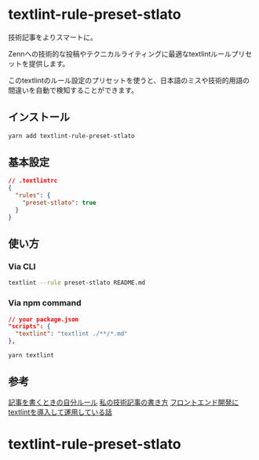 # textlint-rule-preset-stlato

技術記事をよりスマートに。

Zennへの技術的な投稿やテクニカルライティングに最適なtextlintルールプリセットを提供します。

このtextlintのルール設定のプリセットを使うと、日本語のミスや技術的用語の間違いを自動で検知することができます。

## インストール

```bash
yarn add textlint-rule-preset-stlato
```

## 基本設定

```json
// .textlintrc
{
  "rules": {
    "preset-stlato": true
  }
}
```

## 使い方

### Via CLI

```bash
textlint --rule preset-stlato README.md
```

### Via npm command

```json
// your package.json
"scripts": {
  "textlint": "textlint ./**/*.md"
},
```

```bash
yarn textlint
```

## 参考

[記事を書くときの自分ルール](https://zenn.dev/suzuki_hoge/articles/2022-12-output-my-rule-37db5df201ba16)
[私の技術記事の書き方](https://azukiazusa.hatenablog.com/entry/2023/01/02/162336)
[フロントエンド開発にtextlintを導入して運用している話](https://speakerdeck.com/diescake/hurontoentokai-fa-nitextlintwodao-ru-siteyun-yong-siteiruhua)
# textlint-rule-preset-stlato
